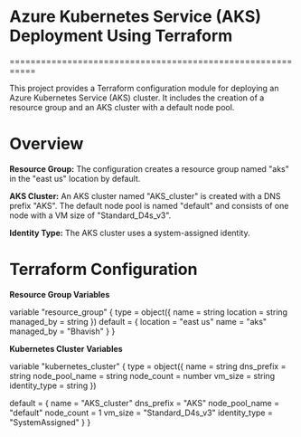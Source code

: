 # Azure Kubernetes Service (AKS) Deployment Using Terraform
===========================================================

This project provides a Terraform configuration module for deploying an Azure Kubernetes Service (AKS) cluster. It includes the creation of a resource group and an AKS cluster with a default node pool.

# Overview

**Resource Group:** The configuration creates a resource group named "aks" in the "east us" location by default.

**AKS Cluster:** An AKS cluster named "AKS_cluster" is created with a DNS prefix "AKS". The default node pool is named "default" and consists of one node with a VM size of "Standard_D4s_v3".

**Identity Type:** The AKS cluster uses a system-assigned identity. 


# Terraform Configuration

**Resource Group Variables**

variable "resource_group" {
  type = object({
    name       = string
    location   = string
    managed_by = string
  })
  default = {
    location   = "east us"
    name       = "aks"
    managed_by = "Bhavish"
  }
}


**Kubernetes Cluster Variables**

variable "kubernetes_cluster" {
  type = object({
    name           = string
    dns_prefix     = string
    node_pool_name = string
    node_count     = number
    vm_size        = string
    identity_type  = string
  })

  default = {
    name           = "AKS_cluster"
    dns_prefix     = "AKS"
    node_pool_name = "default"
    node_count     = 1
    vm_size        = "Standard_D4s_v3"
    identity_type  = "SystemAssigned"
  }
}
